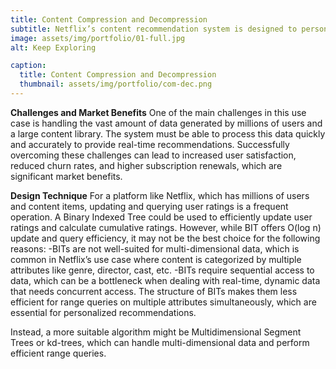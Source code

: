 ```yaml
---
title: Content Compression and Decompression
subtitle: Netflix’s content recommendation system is designed to personalize the viewing experience by suggesting movies and shows that align with individual user preferences. This system analyzes viewing history, search queries, and user ratings to identify patterns and predict what content a user is likely to enjoy. The goal is to increase user engagement by making it easier for users to find content they love.
image: assets/img/portfolio/01-full.jpg
alt: Keep Exploring

caption:
  title: Content Compression and Decompression
  thumbnail: assets/img/portfolio/com-dec.png
---
```

**Challenges and Market Benefits**
One of the main challenges in this use case is handling the vast amount of data generated by millions of users and a large content library. The system must be able to process this data quickly and accurately to provide real-time recommendations. Successfully overcoming these challenges can lead to increased user satisfaction, reduced churn rates, and higher subscription renewals, which are significant market benefits.

**Design Technique**
For a platform like Netflix, which has millions of users and content items, updating and querying user ratings is a frequent operation. A Binary Indexed Tree could be used to efficiently update user ratings and calculate cumulative ratings. However, while BIT offers O(log n) update and query efficiency, it may not be the best choice for the following reasons:
-BITs are not well-suited for multi-dimensional data, which is common in Netflix’s use case where content is categorized by multiple attributes like genre, director, cast, etc.
-BITs require sequential access to data, which can be a bottleneck when dealing with real-time, dynamic data that needs concurrent access.
The structure of BITs makes them less efficient for range queries on multiple attributes simultaneously, which are essential for personalized recommendations.

Instead, a more suitable algorithm might be Multidimensional Segment Trees or kd-trees, which can handle multi-dimensional data and perform efficient range queries.









